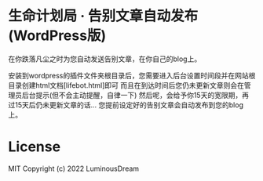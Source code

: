 # 生命计划局 · 告别文章自动发布 (WordPress版)
在你跌落凡尘之时为您自动发送告别文章，在你自己的blog上。

安装到wordpress的插件文件夹根目录后，您需要进入后台设置时间段并在网站根目录创建html文档[lifebot.html]即可
而且在到达时间后您仍未更新文章则会在管理员后台提示(但不会主动提醒，自律一下)
然后呢，会给予你15天的宽限期，再过15天后仍未更新文章的话...
您提前设定好的告别文章会自动发布到您的blog上。

# License
MIT Copyright (c) 2022 LuminousDream
